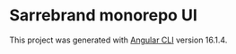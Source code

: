 # Sarrebrand monorepo UI

This project was generated with [Angular CLI](https://github.com/angular/angular-cli) version 16.1.4.
